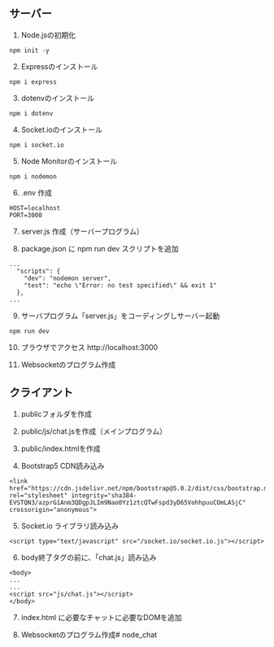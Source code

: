 ## サーバー
1. Node.jsの初期化
```
npm init -y
```

2. Expressのインストール
```
npm i express
```

3. dotenvのインストール
```
npm i dotenv
```

4. Socket.ioのインストール
```
npm i socket.io
```

5. Node Monitorのインストール
```
npm i nodemon
```

6. .env 作成
```
HOST=localhost
PORT=3000
```

7. server.js 作成（サーバープログラム）

8. package.json に npm run dev スクリプトを追加

```
...
  "scripts": {
    "dev": "nodemon server",
    "test": "echo \"Error: no test specified\" && exit 1"
  },
...
```

9. サーバプログラム「server.js」をコーディングしサーバー起動
```
npm run dev
```

10. ブラウザでアクセス
http://localhost:3000

11. Websocketのプログラム作成


## クライアント
1. publicフォルダを作成

2. public/js/chat.jsを作成（メインプログラム）

3. public/index.htmlを作成

4. Bootstrap5 CDN読み込み
```
<link href="https://cdn.jsdelivr.net/npm/bootstrap@5.0.2/dist/css/bootstrap.min.css" rel="stylesheet" integrity="sha384-EVSTQN3/azprG1Anm3QDgpJLIm9Nao0Yz1ztcQTwFspd3yD65VohhpuuCOmLASjC" crossorigin="anonymous">
```

5. Socket.io ライブラリ読み込み
```
<script type="text/javascript" src="/socket.io/socket.io.js"></script>
```

6. body終了タグの前に、「chat.js」読み込み  
```
<body>
...
...
<script src="js/chat.js"></script>
</body>
```

7. index.html に必要なチャットに必要なDOMを追加

8. Websocketのプログラム作成#   n o d e _ c h a t  
 